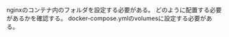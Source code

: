 nginxのコンテナ内のフォルダを設定する必要がある。
どのように配置する必要があるかを確認する。
docker-compose.ymlのvolumesに設定する必要がある。
```そうなのか...

